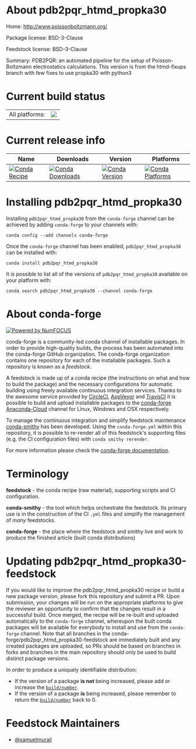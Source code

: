 About pdb2pqr_htmd_propka30
===========================

Home: http://www.poissonboltzmann.org/

Package license: BSD-3-Clause

Feedstock license: BSD-3-Clause

Summary: PDB2PQR: an automated pipeline for the setup of Poisson-Boltzmann electrostatics calculations. This version is from the htmd-fixups branch with few fixes to use propka30 with python3



Current build status
====================


<table><tr><td>All platforms:</td>
    <td>
      <a href="https://dev.azure.com/conda-forge/feedstock-builds/_build/latest?definitionId=9591&branchName=master">
        <img src="https://dev.azure.com/conda-forge/feedstock-builds/_apis/build/status/pdb2pqr_htmd_propka30-feedstock?branchName=master">
      </a>
    </td>
  </tr>
</table>

Current release info
====================

| Name | Downloads | Version | Platforms |
| --- | --- | --- | --- |
| [![Conda Recipe](https://img.shields.io/badge/recipe-pdb2pqr_htmd_propka30-green.svg)](https://anaconda.org/conda-forge/pdb2pqr_htmd_propka30) | [![Conda Downloads](https://img.shields.io/conda/dn/conda-forge/pdb2pqr_htmd_propka30.svg)](https://anaconda.org/conda-forge/pdb2pqr_htmd_propka30) | [![Conda Version](https://img.shields.io/conda/vn/conda-forge/pdb2pqr_htmd_propka30.svg)](https://anaconda.org/conda-forge/pdb2pqr_htmd_propka30) | [![Conda Platforms](https://img.shields.io/conda/pn/conda-forge/pdb2pqr_htmd_propka30.svg)](https://anaconda.org/conda-forge/pdb2pqr_htmd_propka30) |

Installing pdb2pqr_htmd_propka30
================================

Installing `pdb2pqr_htmd_propka30` from the `conda-forge` channel can be achieved by adding `conda-forge` to your channels with:

```
conda config --add channels conda-forge
```

Once the `conda-forge` channel has been enabled, `pdb2pqr_htmd_propka30` can be installed with:

```
conda install pdb2pqr_htmd_propka30
```

It is possible to list all of the versions of `pdb2pqr_htmd_propka30` available on your platform with:

```
conda search pdb2pqr_htmd_propka30 --channel conda-forge
```


About conda-forge
=================

[![Powered by NumFOCUS](https://img.shields.io/badge/powered%20by-NumFOCUS-orange.svg?style=flat&colorA=E1523D&colorB=007D8A)](http://numfocus.org)

conda-forge is a community-led conda channel of installable packages.
In order to provide high-quality builds, the process has been automated into the
conda-forge GitHub organization. The conda-forge organization contains one repository
for each of the installable packages. Such a repository is known as a *feedstock*.

A feedstock is made up of a conda recipe (the instructions on what and how to build
the package) and the necessary configurations for automatic building using freely
available continuous integration services. Thanks to the awesome service provided by
[CircleCI](https://circleci.com/), [AppVeyor](https://www.appveyor.com/)
and [TravisCI](https://travis-ci.com/) it is possible to build and upload installable
packages to the [conda-forge](https://anaconda.org/conda-forge)
[Anaconda-Cloud](https://anaconda.org/) channel for Linux, Windows and OSX respectively.

To manage the continuous integration and simplify feedstock maintenance
[conda-smithy](https://github.com/conda-forge/conda-smithy) has been developed.
Using the ``conda-forge.yml`` within this repository, it is possible to re-render all of
this feedstock's supporting files (e.g. the CI configuration files) with ``conda smithy rerender``.

For more information please check the [conda-forge documentation](https://conda-forge.org/docs/).

Terminology
===========

**feedstock** - the conda recipe (raw material), supporting scripts and CI configuration.

**conda-smithy** - the tool which helps orchestrate the feedstock.
                   Its primary use is in the construction of the CI ``.yml`` files
                   and simplify the management of *many* feedstocks.

**conda-forge** - the place where the feedstock and smithy live and work to
                  produce the finished article (built conda distributions)


Updating pdb2pqr_htmd_propka30-feedstock
========================================

If you would like to improve the pdb2pqr_htmd_propka30 recipe or build a new
package version, please fork this repository and submit a PR. Upon submission,
your changes will be run on the appropriate platforms to give the reviewer an
opportunity to confirm that the changes result in a successful build. Once
merged, the recipe will be re-built and uploaded automatically to the
`conda-forge` channel, whereupon the built conda packages will be available for
everybody to install and use from the `conda-forge` channel.
Note that all branches in the conda-forge/pdb2pqr_htmd_propka30-feedstock are
immediately built and any created packages are uploaded, so PRs should be based
on branches in forks and branches in the main repository should only be used to
build distinct package versions.

In order to produce a uniquely identifiable distribution:
 * If the version of a package **is not** being increased, please add or increase
   the [``build/number``](https://conda.io/docs/user-guide/tasks/build-packages/define-metadata.html#build-number-and-string).
 * If the version of a package **is** being increased, please remember to return
   the [``build/number``](https://conda.io/docs/user-guide/tasks/build-packages/define-metadata.html#build-number-and-string)
   back to 0.

Feedstock Maintainers
=====================

* [@samuelmurail](https://github.com/samuelmurail/)

